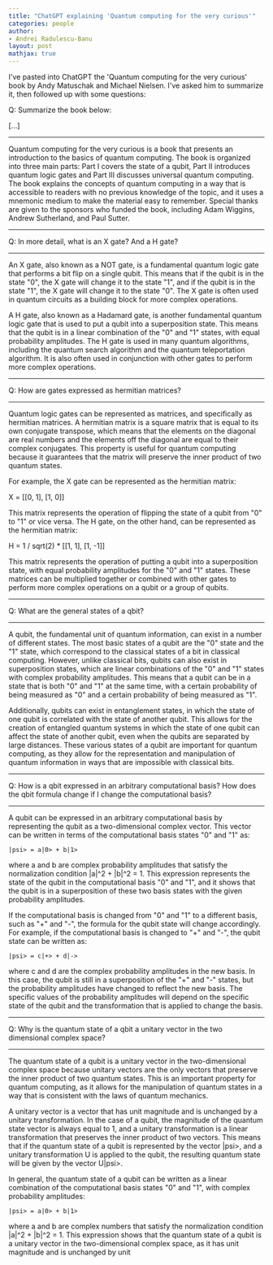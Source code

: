 ```yaml
---
title: "ChatGPT explaining 'Quantum computing for the very curious'"
categories: people
author:
- Andrei Radulescu-Banu
layout: post
mathjax: true
---
```


I've pasted into ChatGPT the 'Quantum computing for the very curious' book by  Andy Matuschak and Michael Nielsen. I've asked him to summarize it, then followed up with some questions:

Q: Summarize the book below:

[...]

---

Quantum computing for the very curious is a book that presents an introduction to the basics of quantum computing. The book is organized into three main parts: Part I covers the state of a qubit, Part II introduces quantum logic gates and Part III discusses universal quantum computing. The book explains the concepts of quantum computing in a way that is accessible to readers with no previous knowledge of the topic, and it uses a mnemonic medium to make the material easy to remember. Special thanks are given to the sponsors who funded the book, including Adam Wiggins, Andrew Sutherland, and Paul Sutter.

---

Q: In more detail, what is an X gate? And a H gate?

---

An X gate, also known as a NOT gate, is a fundamental quantum logic gate that performs a bit flip on a single qubit. This means that if the qubit is in the state "0", the X gate will change it to the state "1", and if the qubit is in the state "1", the X gate will change it to the state "0". The X gate is often used in quantum circuits as a building block for more complex operations.

A H gate, also known as a Hadamard gate, is another fundamental quantum logic gate that is used to put a qubit into a superposition state. This means that the qubit is in a linear combination of the "0" and "1" states, with equal probability amplitudes. The H gate is used in many quantum algorithms, including the quantum search algorithm and the quantum teleportation algorithm. It is also often used in conjunction with other gates to perform more complex operations.

---

Q: How are gates expressed as hermitian matrices?

---

Quantum logic gates can be represented as matrices, and specifically as hermitian matrices. A hermitian matrix is a square matrix that is equal to its own conjugate transpose, which means that the elements on the diagonal are real numbers and the elements off the diagonal are equal to their complex conjugates. This property is useful for quantum computing because it guarantees that the matrix will preserve the inner product of two quantum states.

For example, the X gate can be represented as the hermitian matrix:

X = [[0, 1], [1, 0]]

This matrix represents the operation of flipping the state of a qubit from "0" to "1" or vice versa. The H gate, on the other hand, can be represented as the hermitian matrix:

H = 1 / sqrt(2) * [[1, 1], [1, -1]]

This matrix represents the operation of putting a qubit into a superposition state, with equal probability amplitudes for the "0" and "1" states. These matrices can be multiplied together or combined with other gates to perform more complex operations on a qubit or a group of qubits.

---

Q: What are the general states of a qbit?

---

A qubit, the fundamental unit of quantum information, can exist in a number of different states. The most basic states of a qubit are the "0" state and the "1" state, which correspond to the classical states of a bit in classical computing. However, unlike classical bits, qubits can also exist in superposition states, which are linear combinations of the "0" and "1" states with complex probability amplitudes. This means that a qubit can be in a state that is both "0" and "1" at the same time, with a certain probability of being measured as "0" and a certain probability of being measured as "1".

Additionally, qubits can exist in entanglement states, in which the state of one qubit is correlated with the state of another qubit. This allows for the creation of entangled quantum systems in which the state of one qubit can affect the state of another qubit, even when the qubits are separated by large distances. These various states of a qubit are important for quantum computing, as they allow for the representation and manipulation of quantum information in ways that are impossible with classical bits.

---

Q: How is a qbit expressed in an arbitrary computational basis? How does the qbit formula change if I change the computational basis?

---

A qubit can be expressed in an arbitrary computational basis by representing the qubit as a two-dimensional complex vector. This vector can be written in terms of the computational basis states "0" and "1" as:

```
|psi> = a|0> + b|1>
```

where a and b are complex probability amplitudes that satisfy the normalization condition |a|^2 + |b|^2 = 1. This expression represents the state of the qubit in the computational basis "0" and "1", and it shows that the qubit is in a superposition of these two basis states with the given probability amplitudes.

If the computational basis is changed from "0" and "1" to a different basis, such as "+" and "-", the formula for the qubit state will change accordingly. For example, if the computational basis is changed to "+" and "-", the qubit state can be written as:

```
|psi> = c|+> + d|->
```

where c and d are the complex probability amplitudes in the new basis. In this case, the qubit is still in a superposition of the "+" and "-" states, but the probability amplitudes have changed to reflect the new basis. The specific values of the probability amplitudes will depend on the specific state of the qubit and the transformation that is applied to change the basis.

---

Q: Why is the quantum state of a qbit a unitary vector in the two dimensional complex space?

---

The quantum state of a qubit is a unitary vector in the two-dimensional complex space because unitary vectors are the only vectors that preserve the inner product of two quantum states. This is an important property for quantum computing, as it allows for the manipulation of quantum states in a way that is consistent with the laws of quantum mechanics.

A unitary vector is a vector that has unit magnitude and is unchanged by a unitary transformation. In the case of a qubit, the magnitude of the quantum state vector is always equal to 1, and a unitary transformation is a linear transformation that preserves the inner product of two vectors. This means that if the quantum state of a qubit is represented by the vector |psi>, and a unitary transformation U is applied to the qubit, the resulting quantum state will be given by the vector U|psi>.

In general, the quantum state of a qubit can be written as a linear combination of the computational basis states "0" and "1", with complex probability amplitudes:

```
|psi> = a|0> + b|1>
```

where a and b are complex numbers that satisfy the normalization condition |a|^2 + |b|^2 = 1. This expression shows that the quantum state of a qubit is a unitary vector in the two-dimensional complex space, as it has unit magnitude and is unchanged by unit

